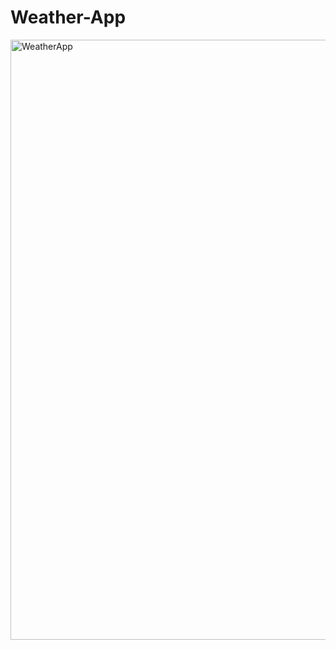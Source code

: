 # Weather-App
<img width="960" alt="WeatherApp" src="https://github.com/Shama-786/Weather-App/assets/77876866/98809040-6e49-418d-9920-a738398474f7">

